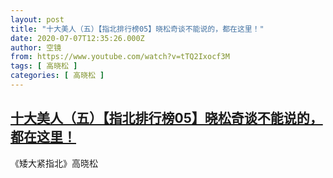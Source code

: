 ```yaml
---
layout: post
title: "十大美人（五）【指北排行榜05】晓松奇谈不能说的，都在这里！"
date: 2020-07-07T12:35:26.000Z
author: 空镜
from: https://www.youtube.com/watch?v=tTQ2Ixocf3M
tags: [ 高晓松 ]
categories: [ 高晓松 ]
---
```

<!--1594125326000-->
[十大美人（五）【指北排行榜05】晓松奇谈不能说的，都在这里！](https://www.youtube.com/watch?v=tTQ2Ixocf3M)
------

<div>
《矮大紧指北》高晓松
</div>
